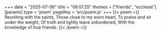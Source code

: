 +++
date = "2025-07-06"
title = "06.07.25"
themes = ["friends", "ecclesia"]
[params]
  type = 'poem'
  pageKey = 'src/poem.js'
+++
{{< poem >}}
Reuniting with the saints,
Those close to my worn heart,
To praise and sit under the weight,
Of truth and lightly leave unburdened,
With the knowledge of true friends.
{{< /poem >}}